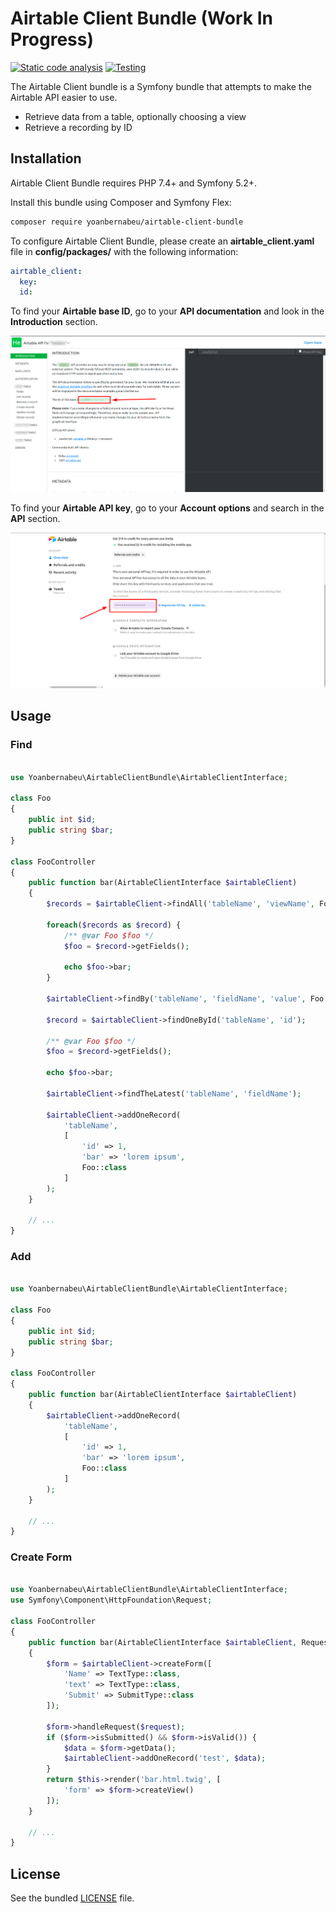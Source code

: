Airtable Client Bundle (Work In Progress)
==================

[![Static code analysis](https://github.com/yoanbernabeu/Airtable-Client-Bundle/actions/workflows/code_analysis.yml/badge.svg)](https://github.com/yoanbernabeu/Airtable-Client-Bundle/actions/workflows/code_analysis.yml)
[![Testing](https://github.com/yoanbernabeu/Airtable-Client-Bundle/actions/workflows/testing.yml/badge.svg)](https://github.com/yoanbernabeu/Airtable-Client-Bundle/actions/workflows/testing.yml)

The Airtable Client bundle is a Symfony bundle that attempts to make the Airtable API easier to use.

- Retrieve data from a table, optionally choosing a view
- Retrieve a recording by ID

## Installation

Airtable Client Bundle requires PHP 7.4+ and Symfony 5.2+.

Install this bundle using Composer and Symfony Flex:

```sh
composer require yoanbernabeu/airtable-client-bundle
```

To configure Airtable Client Bundle, please create an **airtable_client.yaml** file in **config/packages/** with the following information:

```yaml
airtable_client:
  key:
  id:
```

To find your **Airtable base ID**, go to your **API documentation** and look in the **Introduction** section.

![Airtable ID](docs/airtable_id.png)

To find your **Airtable API key**, go to your **Account options** and search in the **API** section.

![Airtable KEY](docs/airtable_key.png)

## Usage

### Find

```php

use Yoanbernabeu\AirtableClientBundle\AirtableClientInterface;

class Foo
{
    public int $id;
    public string $bar;
}

class FooController
{
    public function bar(AirtableClientInterface $airtableClient)
    {
        $records = $airtableClient->findAll('tableName', 'viewName', Foo::class);
        
        foreach($records as $record) {
            /** @var Foo $foo */
            $foo = $record->getFields();
            
            echo $foo->bar;
        }
        
        $airtableClient->findBy('tableName', 'fieldName', 'value', Foo::class);      
          
        $record = $airtableClient->findOneById('tableName', 'id');
        
        /** @var Foo $foo */
        $foo = $record->getFields();
            
        echo $foo->bar;
        
        $airtableClient->findTheLatest('tableName', 'fieldName');

        $airtableClient->addOneRecord(
            'tableName',
            [
                'id' => 1,
                'bar' => 'lorem ipsum',
                Foo::class
            ]
        );
    }

    // ...
}
```

### Add

```php

use Yoanbernabeu\AirtableClientBundle\AirtableClientInterface;

class Foo
{
    public int $id;
    public string $bar;
}

class FooController
{
    public function bar(AirtableClientInterface $airtableClient)
    {
        $airtableClient->addOneRecord(
            'tableName',
            [
                'id' => 1,
                'bar' => 'lorem ipsum',
                Foo::class
            ]
        );
    }

    // ...
}
```

### Create Form

```php

use Yoanbernabeu\AirtableClientBundle\AirtableClientInterface;
use Symfony\Component\HttpFoundation\Request;

class FooController
{
    public function bar(AirtableClientInterface $airtableClient, Request $request)
    {
        $form = $airtableClient->createForm([
            'Name' => TextType::class,
            'text' => TextType::class,
            'Submit' => SubmitType::class
        ]);

        $form->handleRequest($request);
        if ($form->isSubmitted() && $form->isValid()) {
            $data = $form->getData();
            $airtableClient->addOneRecord('test', $data);
        }
        return $this->render('bar.html.twig', [
            'form' => $form->createView()
        ]);
    }

    // ...
}
```

## License

See the bundled [LICENSE](https://github.com/yoanbernabeu/Airtable-Client-Bundle/blob/main/LICENCE) file.